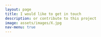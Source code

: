 ```yaml
---
layout: page
title: I would like to get in touch
description: or contribute to this project
image: assets/images/X.jpg
nav-menu: true
---
```


